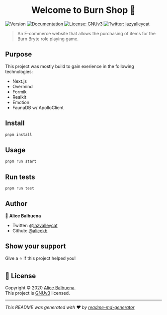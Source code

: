 <h1 align="center">Welcome to Burn Shop 👋</h1>
<p>
  <img alt="Version" src="https://img.shields.io/badge/version-0.0.1-blue.svg?cacheSeconds=2592000" />
  <a href="TBD" target="_blank">
    <img alt="Documentation" src="https://img.shields.io/badge/documentation-yes-brightgreen.svg" />
  </a>
  <a href="https://choosealicense.com/licenses/gpl-3.0/#" target="_blank">
    <img alt="License: GNUv3" src="https://img.shields.io/badge/License-GNUv3-yellow.svg" />
  </a>
  <a href="https://twitter.com/lazyalleycat" target="_blank">
    <img alt="Twitter: lazyalleycat" src="https://img.shields.io/twitter/follow/lazyalleycat.svg?style=social" />
  </a>
</p>

> An E-commerce website that allows the purchasing of items for the Burn Bryte role playing game.

<!-- ### 🏠 [Homepage](TBD)

### ✨ [Demo](TBD) -->

## Purpose
This project was mostly build to gain exerience in the following technologies:

* Next.js
* Overmind
* Formik
* Realkit
* Emotion
* FaunaDB w/ ApolloClient

## Install

```sh
pnpm install
```

## Usage

```sh
pnpm run start
```

## Run tests

```sh
pnpm run test
```

## Author

👤 **Alice Balbuena**

<!-- * Website: TBD -->
* Twitter: [@lazyalleycat](https://twitter.com/lazyalleycat)
* Github: [@alicekb](https://github.com/alicekb)

## Show your support

Give a ⭐️ if this project helped you!

## 📝 License

Copyright © 2020 [Alice Balbuena](https://github.com/alicekb).<br />
This project is [GNUv3](LICENSE.md) licensed.

***
_This README was generated with ❤️ by [readme-md-generator](https://github.com/kefranabg/readme-md-generator)_